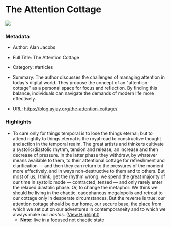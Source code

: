 # The Attention Cottage

![](https://blog.ayjay.org/wp-content/uploads/2015/01/hands21.png)

### Metadata

- Author: Alan Jacobs
- Full Title: The Attention Cottage
- Category: #articles

- Summary: The author discusses the challenges of managing attention in today's digital world. They propose the concept of an "attention cottage" as a personal space for focus and reflection. By finding this balance, individuals can navigate the demands of modern life more effectively. 

- URL: https://blog.ayjay.org/the-attention-cottage/

### Highlights

- To care only for things temporal is to lose the things eternal; but to attend rightly to things eternal is the royal road to constructive thought and action in the temporal realm. The great artists and thinkers cultivate a systolic/diastolic rhythm, tension and release, an increase and then decrease of pressure. In the latter phase they withdraw, by whatever means available to them, to their attentional cottage for refreshment and clarification — and then they can return to the pressures of the moment more effectively, and in ways non-destructive to them and to others.
  But most of us, I think, get the rhythm wrong: we spend the great majority of our time in systolic mode — contracted, tensed — and only rarely enter the relaxed diastolic phase. Or, to change the metaphor: We think we should be living in the chaotic, cacophanous megalopolis and retreat to our cottage only in desperate circumstances. But the reverse is true: our attention cottage should be our home, our secure base, the place from which we set out on our adventures in contemporaneity and to which we always make our *nostos*. ([View Highlight](https://read.readwise.io/read/01hzhs3s4818t6vt7x0gqhny8j))
    - **Note:** live in a focused not chaotic state
